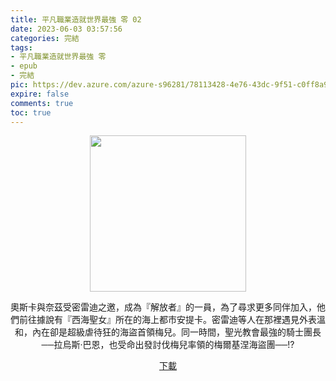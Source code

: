 ```yaml
---
title: 平凡職業造就世界最強 零 02
date: 2023-06-03 03:57:56
categories: 完結
tags:
- 平凡職業造就世界最強 零
- epub
- 完結
pic: https://dev.azure.com/azure-s96281/78113428-4e76-43dc-9f51-c0ff8a913055/_apis/git/repositories/a379171b-de46-4c10-9b0d-00da23959885/items?path=/Epub%20Cover/%E5%B9%B3%E5%87%A1%E8%81%B7%E6%A5%AD%E9%80%A0%E5%B0%B1%E4%B8%96%E7%95%8C%E6%9C%80%E5%BC%B7%20%E9%9B%B6-02.jpg&versionDescriptor%5BversionOptions%5D=0&versionDescriptor%5BversionType%5D=0&versionDescriptor%5Bversion%5D=main&resolveLfs=true&%24format=octetStream&api-version=5.0
expire: false
comments: true
toc: true
---
```


<div style="text-align:center" class="kratos-post-content">

<img width="250px" src="https://dev.azure.com/azure-s96281/78113428-4e76-43dc-9f51-c0ff8a913055/_apis/git/repositories/a379171b-de46-4c10-9b0d-00da23959885/items?path=/Epub%20Cover/%E5%B9%B3%E5%87%A1%E8%81%B7%E6%A5%AD%E9%80%A0%E5%B0%B1%E4%B8%96%E7%95%8C%E6%9C%80%E5%BC%B7%20%E9%9B%B6-02.jpg&versionDescriptor%5BversionOptions%5D=0&versionDescriptor%5BversionType%5D=0&versionDescriptor%5Bversion%5D=main&resolveLfs=true&%24format=octetStream&api-version=5.0">

<p>
奧斯卡與奈茲受密雷迪之邀，成為『解放者』的一員，為了尋求更多同伴加入，他們前往據說有『西海聖女』所在的海上都市安提卡。密雷迪等人在那裡遇見外表溫和，內在卻是超級虐待狂的海盜首領梅兒。同一時間，聖光教會最強的騎士團長──拉烏斯‧巴恩，也受命出發討伐梅兒率領的梅爾基涅海盜團──!?
</p>

<p>
<a href="https://epubdatabase.azurewebsites.net/EBOOKS/EPUB/完結/平凡職業造就世界最強/%E5%B9%B3%E5%87%A1%E8%81%B7%E6%A5%AD%E9%80%A0%E5%B0%B1%E4%B8%96%E7%95%8C%E6%9C%80%E5%BC%B7%20%E9%9B%B62.epub?download=1">下載</a>
</p>

</div>
